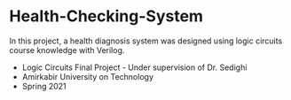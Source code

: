 # Health-Checking-System
In this project, a health diagnosis system was designed using logic circuits course knowledge with Verilog.

- Logic Circuits  Final Project - Under supervision of Dr. Sedighi
- Amirkabir University on Technology
- Spring 2021

